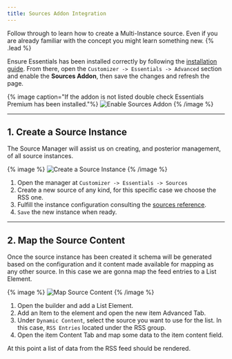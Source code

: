 ```yaml
---
title: Sources Addon Integration
---
```


Follow through to learn how to create a Multi-Instance source. Even if you are already familiar with the concept you might learn something new. {% .lead %}

Ensure Essentials has been installed correctly by following the [installation guide](/essentials-for-yoothemepro/integration#installation). From there, open the `Customizer -> Essentials -> Advanced` section and enable the **Sources Addon**, then save the changes and refresh the page.

{% image caption="If the addon is not listed double check Essentials Premium has been installed."%}
![Enable Sources Addon](/assets/ytp/sources/integration/enable-addon.gif)
{% /image %}

---

## 1. Create a Source Instance

The Source Manager will assist us on creating, and posterior management, of all source instances.

{% image %}
![Create a Source Instance](/assets/ytp/sources/integration/create-source-instance.gif)
{% /image %}

1. Open the manager at `Customizer -> Essentials -> Sources`
2. Create a new source of any kind, for this specific case we choose the RSS one.
3. Fulfill the instance configuration consulting the [sources reference](providers).
4. `Save` the new instance when ready.

---

## 2. Map the Source Content

Once the source instance has been created it schema will be generated based on the configuration and it content made available for mapping as any other source. In this case we are gonna map the feed entries to a List Element.

{% image %}
![Map Source Content](/assets/ytp/sources/integration/map-source-content.gif)
{% /image %}

1. Open the builder and add a List Element.
1. Add an Item to the element and open the new item Advanced Tab.
1. Under `Dynamic Content`, select the source you want to use for the list. In this case, `RSS Entries` located under the RSS group.
1. Open the item Content Tab and map some data to the item content field.

At this point a list of data from the RSS feed should be rendered.
